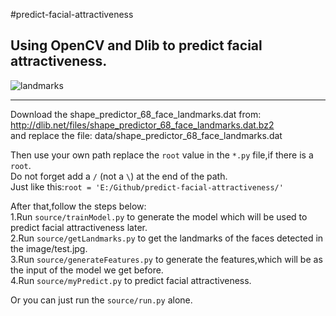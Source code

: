 #predict-facial-attractiveness

Using OpenCV and Dlib to predict facial attractiveness.
---

![landmarks](https://github.com/LiuXiaolong19920720/predict-facial-attractiveness/blob/master/image/landmarks.JPG)

---
Download the shape_predictor_68_face_landmarks.dat from:<br>
http://dlib.net/files/shape_predictor_68_face_landmarks.dat.bz2<br>
and replace the file: data/shape_predictor_68_face_landmarks.dat<br>

Then use your own path replace the `root` value in the `*.py` file,if there is a `root`.<br>
Do not forget add a `/` (not a `\`) at the end of the path.<br>
Just like this:`root = 'E:/Github/predict-facial-attractiveness/'`

After that,follow the steps below:<br>
 1.Run `source/trainModel.py` to generate the model which will be used to predict facial attractiveness later.<br>
 2.Run `source/getLandmarks.py` to get the landmarks of the faces detected in the image/test.jpg.<br>
 3.Run `source/generateFeatures.py` to generate the features,which will be as the input of the model we get before.<br>
 4.Run `source/myPredict.py` to predict facial attractiveness.<br>

Or you can just run the `source/run.py` alone.

